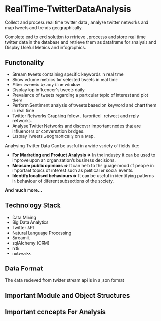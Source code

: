 # RealTime-TwitterDataAnalysis
Collect and process real time twitter data , analyze twitter networks and map tweets and trends geographically.

Complete end to end solution to retrieve , processs and store real time twitter data in the database and retrieve them as dataframe for analysis
and Display Useful Metrics and infographics.

## **Functonality**
- Stream tweets containing specific keywords in real time
- Show volume metrics for selected tweets in real time
- Filter tweeets by any time window
- Display top influencer's tweets daily
- Prevalance of tweets regarding a particular topic of interest and plot them
- Perform Sentiment analysis of tweets based on keyword and chart them in real time
- Twitter Networks Graphing follow , favorited , retweet and reply networks.
- Analyse Twitter Networks and discover important nodes that are influencers or conversation bridges.
- Display Tweets Geographically on a Map.

Analysing Twitter Data Can be useful in a wide variety of fields like:

- **For Marketing and Product Analysis =>** In the industry it can be used to improve upon an organization's business decisions. 
- **Measure public opinions =>** It can help to the guage mood of people in important topics of interest such as political or social events. 
- **Identify localised behaviours =>** It can be useful in identifying patterns in behaviour of diferent subsections of the society.

**And much more...**

## Technology Stack

- Data Mining
- Big Data Analytics
- Twitter API
- Natural Language Processing
- Streamlit
- sqlAlchemy (ORM)
- nltk
- networkx

## Data Format

The data recieved from twitter stream api is in a json format

## Important Module and Object Structures

## Important concepts For Analysis
